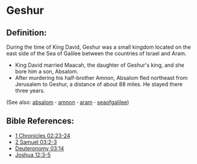 # Geshur #

## Definition: ##

During the time of King David, Geshur was a small kingdom located on the east side of the Sea of Galilee between the countries of Israel and Aram.

* King David married Maacah, the daughter of Geshur's king, and she bore him a son, Absalom.
* After murdering his half-brother Amnon, Absalom fled northeast from Jerusalem to Geshur, a distance of about 88 miles. He stayed there three years.

(See also: [absalom](../other/absalom.md) **·** [amnon](../other/amnon.md) **·** [aram](../other/aram.md) **·** [seaofgalilee](../other/seaofgalilee.md))

## Bible References: ##

* [1 Chronicles 02:23-24](https://door43.org/en/bible/notes/1ch/02/23)
* [2 Samuel 03:2-3](https://door43.org/en/bible/notes/2sa/03/02)
* [Deuteronomy 03:14](https://door43.org/en/bible/notes/deu/03/14)
* [Joshua 12:3-5](https://door43.org/en/bible/notes/jos/12/03)

